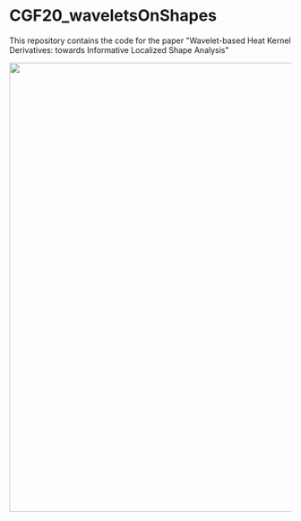 # CGF20_waveletsOnShapes
This repository contains the code for the paper "Wavelet-based Heat Kernel Derivatives: towards Informative Localized Shape Analysis"

<p align="center">
  <img align="center"  src="/figs/teaser.png", width=800>
</p>
